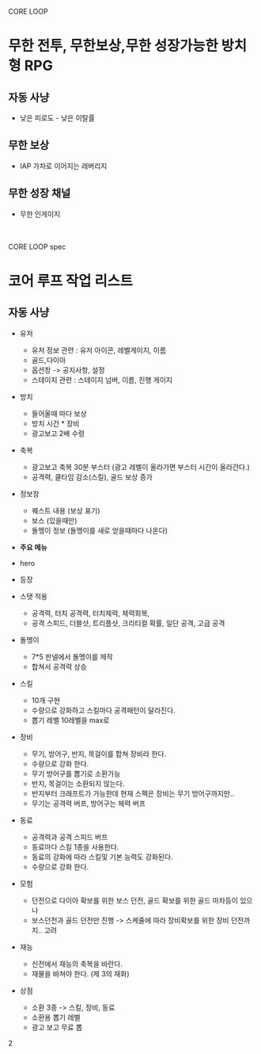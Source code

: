 CORE LOOP
# 무한 전투, 무한보상,무한 성장가능한 방치형 RPG 
## 자동 사냥
- 낮은 피로도 - 낮은 이탈률

## 무한 보상
- IAP 가차로 이어지는 레버리지

## 무한 성장 채널
- 무한 인게이지


<br><br>
CORE LOOP spec
# 코어 루프 작업 리스트
## 자동 사냥
- 유저
  - 유저 정보 관련 : 유저 아이콘, 레벨게이지, 이름
  - 골드,다이아
  - 옵션창 -> 공지사항, 설정
  - 스테이지 관련 : 스테이지 넘버, 이름, 진행 게이지
- 방치 
  - 들어올때 마다 보상
  - 방치 시간 * 장비
  - 광고보고 2배 수령 
- 축복
  - 광고보고 축복 30분 부스터 (광고 레벨이 올라가면 부스터 시간이 올라간다.)
  - 공격력, 쿨타임 감소(스킬), 골드 보상 증가
- 정보창
  - 퀘스트 내용 (보상 표기)
  - 보스 (있을때만)
  - 돌멩이 정보 (돌멩이를 새로 얻을때마다 나온다)  
- <b>주요 메뉴</b>
-  hero
  - 등장
  - 스탯 적용
    - 공격력, 터치 공격력, 터치체력, 체력회복,
    - 공격 스피드, 더블샷, 트리플샷, 크리티컬 확률, 일단 공격, 고급 공격
  - 돌멩이
    - 7*5 판넬에서 돌멩이를 제작
    - 합쳐서 공격력 상승 
  - 스킬
    - 10개 구현
    - 수량으로 강화하고 스킬마다 공격패턴이 달라진다.
    - 뽑기 레벨 10레벨을 max로
  - 장비
    - 무기, 방어구, 반지, 목걸이를 합쳐 장비라 한다.
    - 수량으로 강화 한다.
    - 무기 방어구를 뽑기로 소환가능
    - 반지, 목걸이는 소환되지 않는다.
    - 반지부터 크래프트가 가능한데 현재 스펙은 장비는 무기 방어구까지만..
    - 무기는 공격력 버프, 방어구는 체력 버프  
- 동료
  - 공격력과 공격 스피드 버프
  - 동료마다 스킬 1종을 사용한다.
  - 동료의 강화에 따라 스킬및 기본 능력도 강화된다.
  - 수량으로 강화 한다.

- 모험
  - 던전으로 다이아 확보를 위한 보스 던전, 골드 확보를 위한 골드 마차등이 있으나
  - 보스던전과 골드 던전만 진행 -> 스케줄에 따라 장비확보를 위한 장비 던전까지.. 고려
- 재능
  - 신전에서 재능의 축복을 바란다.
  - 재물을 바쳐야 한다. (제 3의 재화)
- 상점
  - 소환 3종 -> 스킬, 장비, 동료
  - 소환용 뽑기 레벨
  - 광고 보고 무료 뽑  



2
